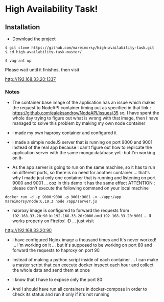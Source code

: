 # High Availability Task!

## Installation
* Download the project
```
$ git clone https://github.com/mareimorsy/high-availability-task.git
$ cd high-availability-task-master/
```
```
$ vagrant up
```
Please wait until it finishes, then visit

http://192.168.33.20:1337

### Notes
* The container base image of the application has an issue which makes the request to NodeAPI container timing out as specified in that link :
https://github.com/ealeksandrov/NodeAPI/issues/35
so, I have spent the whole day trying to figure out what is wrong with that image, then I have managed to solve this problem by making my own node container

* I made my own haproxy container and configured it

* I made a simple nodeJS server that is running on port 9000 and 9001 instead of the real app because I can't figure out how to replicate the application server with the same mongo database yet -but I'm working on it-

* As the app server is going to run on the same machine, so it has to run on different ports, so there is no need for another container ... that's why I made just only one container that is running and listening on port 9000 and 9001 ... coz in this demo it has the same effect
ATTENTION : please don't execute the following command on your local machine
```
docker run -d -p 9000:9000 -p 9001:9001 -v ~/app:/app mareimorsy/node:6.10.3 node /app/server.js
```

* haproxy image is configured to forward the requests from `192.168.33.20:90` to `192.168.33.20:9000` and `192.168.33.20:9001` ... It works properly on Firefox! :D ... just visit 

http://192.168.33.20:90

* I have configured Nginx image a thousand times and It's never worked! ... I'm working on it ... but it's supposed to be working on port 80 and forward the requests to haproxy on port 90

* Instead of making a python script inside of each container ... I can make a master script that can execute docker inspect each hour and collect the whole data and send them at once

* I know that I have to expose only the port 80

* And I should have run all containers in docker-compose in order to check its status and run it only if it's not running
